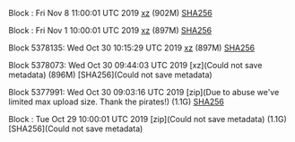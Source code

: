 Block : Fri Nov  8 11:00:01 UTC 2019 [xz](https://transfer.sh/H9Odr/bootstrap.dat.20191108.tar.xz) (902M) [SHA256](https://transfer.sh/AGVCx/sha256.txt)

Block : Fri Nov  1 10:00:01 UTC 2019 [xz](https://transfer.sh/jCNLs/bootstrap.dat.20191101.tar.xz) (897M) [SHA256](https://transfer.sh/rZpTI/sha256.txt)

Block 5378135: Wed Oct 30 10:15:29 UTC 2019 [xz](https://transfer.sh/z6KtP/bootstrap.dat.20191030.tar.xz) (897M) [SHA256](https://transfer.sh/Ip8C0/sha256.txt)

Block 5378073: Wed Oct 30 09:44:03 UTC 2019 [xz](Could not save metadata) (896M) [SHA256](Could not save metadata)

Block 5377991: Wed Oct 30 09:03:16 UTC 2019 [zip](Due to abuse we've limited max upload size. Thank the pirates!) (1.1G) [SHA256](https://transfer.sh/HC6G/sha256.txt)

Block : Tue Oct 29 10:00:01 UTC 2019 [zip](Could not save metadata) (1.1G) [SHA256](Could not save metadata)
